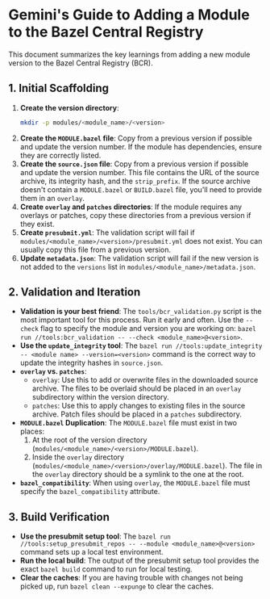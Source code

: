 # Gemini's Guide to Adding a Module to the Bazel Central Registry

This document summarizes the key learnings from adding a new module version to the Bazel Central Registry (BCR).

## 1. Initial Scaffolding

1.  **Create the version directory**:
    ```sh
    mkdir -p modules/<module_name>/<version>
    ```
2.  **Create the `MODULE.bazel` file**: Copy from a previous version if possible and update the version number. If the module has dependencies, ensure they are correctly listed.
3.  **Create the `source.json` file**: Copy from a previous version if possible and update the version number. This file contains the URL of the source archive, its integrity hash, and the `strip_prefix`. If the source archive doesn't contain a `MODULE.bazel` or `BUILD.bazel` file, you'll need to provide them in an `overlay`.
4.  **Create `overlay` and `patches` directories**: If the module requires any overlays or patches, copy these directories from a previous version if they exist.
5.  **Create `presubmit.yml`**: The validation script will fail if `modules/<module_name>/<version>/presubmit.yml` does not exist. You can usually copy this file from a previous version.
6.  **Update `metadata.json`**: The validation script will fail if the new version is not added to the `versions` list in `modules/<module_name>/metadata.json`.

## 2. Validation and Iteration

*   **Validation is your best friend**: The `tools/bcr_validation.py` script is the most important tool for this process. Run it early and often. Use the `--check` flag to specify the module and version you are working on: `bazel run //tools:bcr_validation -- --check <module_name>@<version>`.
*   **Use the `update_integrity` tool**: The `bazel run //tools:update_integrity -- <module name> --version=<version>` command is the correct way to update the integrity hashes in `source.json`.
*   **`overlay` vs. `patches`**:
    *   `overlay`: Use this to add or overwrite files in the downloaded source archive. The files to be overlaid should be placed in an `overlay` subdirectory within the version directory.
    *   `patches`: Use this to apply changes to existing files in the source archive. Patch files should be placed in a `patches` subdirectory.
*   **`MODULE.bazel` Duplication**: The `MODULE.bazel` file must exist in two places:
    1.  At the root of the version directory (`modules/<module_name>/<version>/MODULE.bazel`).
    2.  Inside the `overlay` directory (`modules/<module_name>/<version>/overlay/MODULE.bazel`). The file in the `overlay` directory should be a symlink to the one at the root.
*   **`bazel_compatibility`**: When using `overlay`, the `MODULE.bazel` file must specify the `bazel_compatibility` attribute.

## 3. Build Verification

*   **Use the presubmit setup tool**: The `bazel run //tools:setup_presubmit_repos -- --module <module_name>@<version>` command sets up a local test environment.
*   **Run the local build**: The output of the presubmit setup tool provides the exact `bazel build` command to run for local testing.
*   **Clear the caches**: If you are having trouble with changes not being picked up, run `bazel clean --expunge` to clear the caches.
